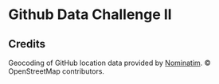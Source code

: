 Github Data Challenge II
========================

Credits
-------

Geocoding of GitHub location data provided by
[Nominatim](http://wiki.openstreetmap.org/wiki/Nominatim).
&copy; OpenStreetMap contributors.
